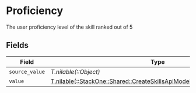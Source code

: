 # Proficiency

The user proficiency level of the skill ranked out of 5


## Fields

| Field                                                                                                                                            | Type                                                                                                                                             | Required                                                                                                                                         | Description                                                                                                                                      |
| ------------------------------------------------------------------------------------------------------------------------------------------------ | ------------------------------------------------------------------------------------------------------------------------------------------------ | ------------------------------------------------------------------------------------------------------------------------------------------------ | ------------------------------------------------------------------------------------------------------------------------------------------------ |
| `source_value`                                                                                                                                   | *T.nilable(::Object)*                                                                                                                            | :heavy_minus_sign:                                                                                                                               | N/A                                                                                                                                              |
| `value`                                                                                                                                          | [T.nilable(::StackOne::Shared::CreateSkillsApiModelSchemasProficiencyValue)](../../models/shared/createskillsapimodelschemasproficiencyvalue.md) | :heavy_minus_sign:                                                                                                                               | N/A                                                                                                                                              |